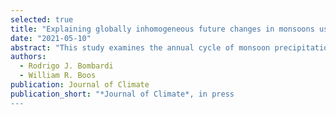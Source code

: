 ```yaml
---
selected: true
title: "Explaining globally inhomogeneous future changes in monsoons using simple moist energy diagnostics"
date: "2021-05-10"
abstract: "This study examines the annual cycle of monsoon precipitation simulated by models from the Coupled Model Intercomparison Project phase 6 (CMIP6), focusing on model bias and future changes. Characteristics of the rainy season are quantified using a consistent method across the globe. Models exhibit rainy season onsets tens of days later than observed in some monsoon regions (India, Australia, and North America) and strong positive bias in summer rain rates in others (North America, West Africa, South America, and southern Africa). Projected next-century changes include lengthening of rainy seasons in the two largest Northern Hemisphere monsoon regions (South Asia and West Africa) and shortening in the two largest Southern Hemisphere regions (South America and southern Africa).  Projected changes in the North American and Australian monsoons are less coherent across models. To understand these changes, the relative moist static energy (MSE) is defined as the difference between local and tropical-mean surface air MSE. Future changes in relative MSE in each region correlate well with onset and demise date changes. Furthermore, Southern Hemisphere regions projected to undergo shortening of the rainy season are spanned by an increasing equator-to-pole MSE gradient, suggesting their rainfall will be increasingly inhibited by ventilation by dry extratropical air; Northern Hemisphere regions with projected lengthening of rainy seasons undergo little change in equator-to-pole MSE gradient. Thus, although model biases raise questions on the reliability of some projections, these results suggest that globally inhomogeneous future changes in monsoon timing may be understood through simple measures of surface air MSE."
authors:
  - Rodrigo J. Bombardi
  - William R. Boos
publication: Journal of Climate
publication_short: "*Journal of Climate*, in press
---
```




